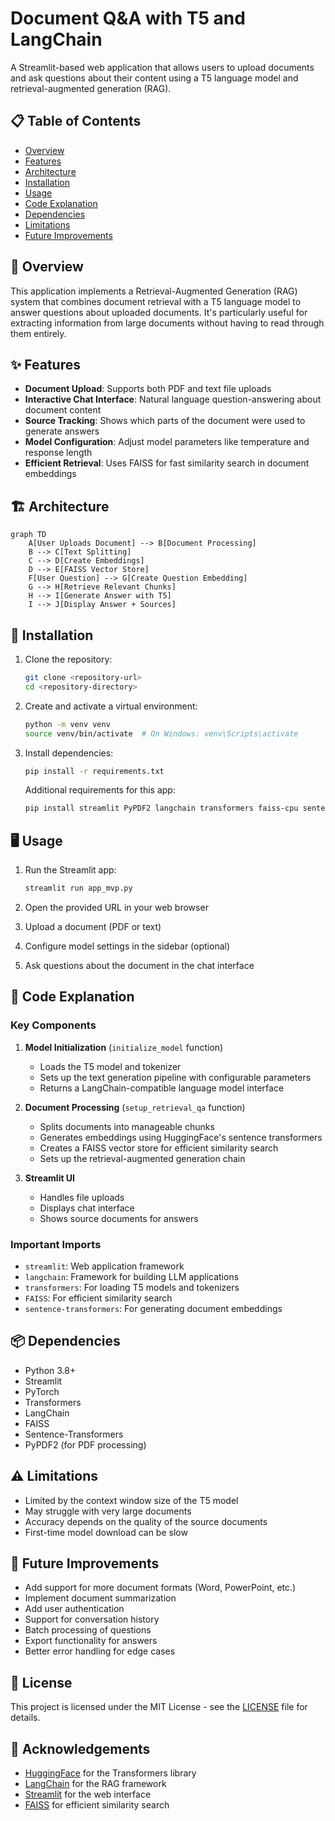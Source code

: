 # Document Q&A with T5 and LangChain

A Streamlit-based web application that allows users to upload documents and ask questions about their content using a T5 language model and retrieval-augmented generation (RAG).

## 📋 Table of Contents
- [Overview](#-overview)
- [Features](#-features)
- [Architecture](#-architecture)
- [Installation](#-installation)
- [Usage](#-usage)
- [Code Explanation](#-code-explanation)
- [Dependencies](#-dependencies)
- [Limitations](#-limitations)
- [Future Improvements](#-future-improvements)

## 🌟 Overview

This application implements a Retrieval-Augmented Generation (RAG) system that combines document retrieval with a T5 language model to answer questions about uploaded documents. It's particularly useful for extracting information from large documents without having to read through them entirely.

## ✨ Features

- **Document Upload**: Supports both PDF and text file uploads
- **Interactive Chat Interface**: Natural language question-answering about document content
- **Source Tracking**: Shows which parts of the document were used to generate answers
- **Model Configuration**: Adjust model parameters like temperature and response length
- **Efficient Retrieval**: Uses FAISS for fast similarity search in document embeddings

## 🏗️ Architecture

```mermaid
graph TD
    A[User Uploads Document] --> B[Document Processing]
    B --> C[Text Splitting]
    C --> D[Create Embeddings]
    D --> E[FAISS Vector Store]
    F[User Question] --> G[Create Question Embedding]
    G --> H[Retrieve Relevant Chunks]
    H --> I[Generate Answer with T5]
    I --> J[Display Answer + Sources]
```

## 🚀 Installation

1. Clone the repository:
   ```bash
   git clone <repository-url>
   cd <repository-directory>
   ```

2. Create and activate a virtual environment:
   ```bash
   python -m venv venv
   source venv/bin/activate  # On Windows: venv\Scripts\activate
   ```

3. Install dependencies:
   ```bash
   pip install -r requirements.txt
   ```
   
   Additional requirements for this app:
   ```bash
   pip install streamlit PyPDF2 langchain transformers faiss-cpu sentence-transformers
   ```

## 🖥️ Usage

1. Run the Streamlit app:
   ```bash
   streamlit run app_mvp.py
   ```

2. Open the provided URL in your web browser

3. Upload a document (PDF or text)

4. Configure model settings in the sidebar (optional)

5. Ask questions about the document in the chat interface

## 📝 Code Explanation

### Key Components

1. **Model Initialization** (`initialize_model` function)
   - Loads the T5 model and tokenizer
   - Sets up the text generation pipeline with configurable parameters
   - Returns a LangChain-compatible language model interface

2. **Document Processing** (`setup_retrieval_qa` function)
   - Splits documents into manageable chunks
   - Generates embeddings using HuggingFace's sentence transformers
   - Creates a FAISS vector store for efficient similarity search
   - Sets up the retrieval-augmented generation chain

3. **Streamlit UI**
   - Handles file uploads
   - Displays chat interface
   - Shows source documents for answers

### Important Imports

- `streamlit`: Web application framework
- `langchain`: Framework for building LLM applications
- `transformers`: For loading T5 models and tokenizers
- `FAISS`: For efficient similarity search
- `sentence-transformers`: For generating document embeddings

## 📦 Dependencies

- Python 3.8+
- Streamlit
- PyTorch
- Transformers
- LangChain
- FAISS
- Sentence-Transformers
- PyPDF2 (for PDF processing)

## ⚠️ Limitations

- Limited by the context window size of the T5 model
- May struggle with very large documents
- Accuracy depends on the quality of the source documents
- First-time model download can be slow

## 🔮 Future Improvements

- Add support for more document formats (Word, PowerPoint, etc.)
- Implement document summarization
- Add user authentication
- Support for conversation history
- Batch processing of questions
- Export functionality for answers
- Better error handling for edge cases

## 📄 License

This project is licensed under the MIT License - see the [LICENSE](LICENSE) file for details.

## 🙏 Acknowledgements

- [HuggingFace](https://huggingface.co/) for the Transformers library
- [LangChain](https://langchain.com/) for the RAG framework
- [Streamlit](https://streamlit.io/) for the web interface
- [FAISS](https://github.com/facebookresearch/faiss) for efficient similarity search
